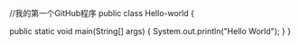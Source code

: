 //我的第一个GitHub程序
public class Hello-world {

public static void main(String[] args) {
System.out.println("Hello World");
}
}

